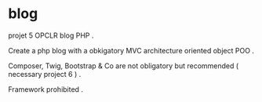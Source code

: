 # blog
projet 5 OPCLR blog PHP .

Create a php blog with a obkigatory MVC architecture oriented object POO .

Composer, Twig, Bootstrap & Co are not obligatory but recommended ( necessary project 6 ) .

Framework prohibited . 

